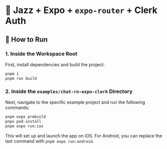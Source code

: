 # 🎷 Jazz + Expo + `expo-router` + Clerk Auth

## 🚀 How to Run

### 1. Inside the Workspace Root

First, install dependencies and build the project:

```bash
pnpm i
pnpm run build
```

### 2. Inside the `examples/chat-rn-expo-clerk` Directory

Next, navigate to the specific example project and run the following commands:

```bash
pnpm expo prebuild
pnpx pod-install
pnpm expo run:ios
```

This will set up and launch the app on iOS. For Android, you can replace the last command with `pnpm expo run:android`.
